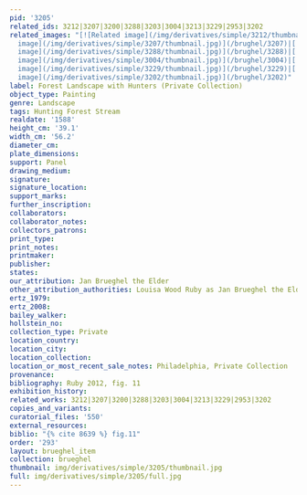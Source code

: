 ```yaml
---
pid: '3205'
related_ids: 3212|3207|3200|3288|3203|3004|3213|3229|2953|3202
related_images: "[![Related image](/img/derivatives/simple/3212/thumbnail.jpg)](/brughel/3212)|[![Related
  image](/img/derivatives/simple/3207/thumbnail.jpg)](/brughel/3207)|[![Related image](/img/derivatives/simple/3200/thumbnail.jpg)](/brughel/3200)|[![Related
  image](/img/derivatives/simple/3288/thumbnail.jpg)](/brughel/3288)|[![Related image](/img/derivatives/simple/3203/thumbnail.jpg)](/brughel/3203)|[![Related
  image](/img/derivatives/simple/3004/thumbnail.jpg)](/brughel/3004)|[![Related image](/img/derivatives/simple/3213/thumbnail.jpg)](/brughel/3213)|[![Related
  image](/img/derivatives/simple/3229/thumbnail.jpg)](/brughel/3229)|[![Related image](/img/derivatives/simple/2953/thumbnail.jpg)](/brughel/2953)|[![Related
  image](/img/derivatives/simple/3202/thumbnail.jpg)](/brughel/3202)"
label: Forest Landscape with Hunters (Private Collection)
object_type: Painting
genre: Landscape
tags: Hunting Forest Stream
realdate: '1588'
height_cm: '39.1'
width_cm: '56.2'
diameter_cm: 
plate_dimensions: 
support: Panel
drawing_medium: 
signature: 
signature_location: 
support_marks: 
further_inscription: 
collaborators: 
collaborator_notes: 
collectors_patrons: 
print_type: 
print_notes: 
printmaker: 
publisher: 
states: 
our_attribution: Jan Brueghel the Elder
other_attribution_authorities: Louisa Wood Ruby as Jan Brueghel the Elder
ertz_1979: 
ertz_2008: 
bailey_walker: 
hollstein_no: 
collection_type: Private
location_country: 
location_city: 
location_collection: 
location_or_most_recent_sale_notes: Philadelphia, Private Collection
provenance: 
bibliography: Ruby 2012, fig. 11
exhibition_history: 
related_works: 3212|3207|3200|3288|3203|3004|3213|3229|2953|3202
copies_and_variants: 
curatorial_files: '550'
external_resources: 
biblio: "{% cite 8639 %} fig.11"
order: '293'
layout: brueghel_item
collection: brueghel
thumbnail: img/derivatives/simple/3205/thumbnail.jpg
full: img/derivatives/simple/3205/full.jpg
---
```

